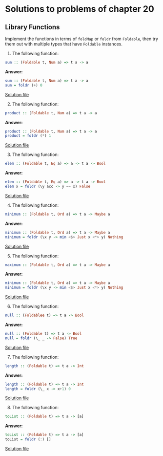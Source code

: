 # Solutions to problems of chapter 20

## Library Functions

Implement the functions in terms of `foldMap` or `foldr` from `Foldable`, then try them out with multiple types that have `Foldable` instances.

1. The following function:

```hs
sum :: (Foldable t, Num a) => t a -> a
```
**Answer:**
```hs
sum :: (Foldable t, Num a) => t a -> a
sum = foldr (+) 0
```
[Solution file](exercise.files/libraryFunctions.hs)

2. The following function:

```hs
product :: (Foldable t, Num a) => t a -> a
```
**Answer:**
```hs
product :: (Foldable t, Num a) => t a -> a
product = foldr (*) 1
```
[Solution file](exercise.files/libraryFunctions.hs)

3. The following function:

```hs
elem :: (Foldable t, Eq a) => a -> t a -> Bool
```
**Answer:**
```hs
elem :: (Foldable t, Eq a) => a -> t a -> Bool
elem x = foldr (\y acc -> y == x) False
```
[Solution file](exercise.files/libraryFunctions.hs)


4. The following function:

```hs
minimum :: (Foldable t, Ord a) => t a -> Maybe a
```
**Answer:**
```hs
minimum :: (Foldable t, Ord a) => t a -> Maybe a
minimum = foldr (\x y -> min <$> Just x <*> y) Nothing
```
[Solution file](exercise.files/libraryFunctions.hs)

5. The following function:

```hs
maximum :: (Foldable t, Ord a) => t a -> Maybe a
```
**Answer:**
```hs
minimum :: (Foldable t, Ord a) => t a -> Maybe a
minimum = foldr (\x y -> min <$> Just x <*> y) Nothing
```
[Solution file](exercise.files/libraryFunctions.hs)

6. The following function:

```hs
null :: (Foldablee t) => t a -> Bool
```
**Answer:**
```hs
null :: (Foldable t) => t a -> Bool
null = foldr (\_ _ -> False) True
```
[Solution file](exercise.files/libraryFunctions.hs)

7. The following function:

```hs
length :: (Foldable t) => t a -> Int
```
**Answer:**
```hs
length :: (Foldable t) => t a -> Int
length = foldr (\_ x -> x+1) 0
```
[Solution file](exercise.files/libraryFunctions.hs)

8. The following function:

```hs
toList :: (Foldable t) => t a -> [a]
```

**Answer:**
```hs
toList :: (Foldable t) => t a -> [a]
toList = foldr (:) []
```
[Solution file](exercise.files/libraryFunctions.hs)